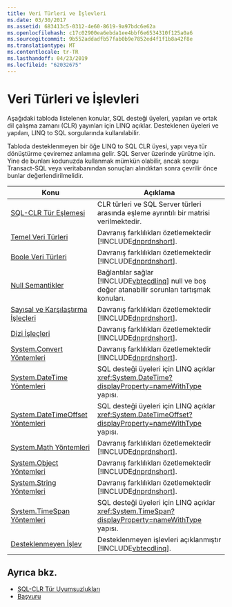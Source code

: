 ```yaml
---
title: Veri Türleri ve İşlevleri
ms.date: 03/30/2017
ms.assetid: 683413c5-0312-4e60-8619-9a97bdc6e62a
ms.openlocfilehash: c17c02900ea6ebda1ee4bbf6e6534310f125a0a6
ms.sourcegitcommit: 9b552addadfb57fab0b9e7852ed4f1f1b8a42f8e
ms.translationtype: MT
ms.contentlocale: tr-TR
ms.lasthandoff: 04/23/2019
ms.locfileid: "62032675"
---
```

# <a name="data-types-and-functions"></a>Veri Türleri ve İşlevleri
Aşağıdaki tabloda listelenen konular, SQL desteği üyeleri, yapıları ve ortak dil çalışma zamanı (CLR) yayınları için LINQ açıklar. Desteklenen üyeleri ve yapıları, LINQ to SQL sorgularında kullanılabilir.  
  
 Tabloda desteklenmeyen bir öğe LINQ to SQL CLR üyesi, yapı veya tür dönüştürme çeviremez anlamına gelir. SQL Server üzerinde yürütme için. Yine de bunları kodunuzda kullanmak mümkün olabilir, ancak sorgu Transact-SQL veya veritabanından sonuçları alındıktan sonra çevrilir önce bunlar değerlendirilmelidir.  
  
|Konu|Açıklama|  
|-----------|-----------------|  
|[SQL-CLR Tür Eşlemesi](../../../../../../docs/framework/data/adonet/sql/linq/sql-clr-type-mapping.md)|CLR türleri ve SQL Server türleri arasında eşleme ayrıntılı bir matrisi verilmektedir.|  
|[Temel Veri Türleri](../../../../../../docs/framework/data/adonet/sql/linq/basic-data-types.md)|Davranış farklılıkları özetlemektedir [!INCLUDE[dnprdnshort](../../../../../../includes/dnprdnshort-md.md)].|  
|[Boole Veri Türleri](../../../../../../docs/framework/data/adonet/sql/linq/boolean-data-types.md)|Davranış farklılıkları özetlemektedir [!INCLUDE[dnprdnshort](../../../../../../includes/dnprdnshort-md.md)].|  
|[Null Semantikler](../../../../../../docs/framework/data/adonet/sql/linq/null-semantics.md)|Bağlantılar sağlar [!INCLUDE[vbtecdlinq](../../../../../../includes/vbtecdlinq-md.md)] null ve boş değer atanabilir sorunları tartışmak konuları.|  
|[Sayısal ve Karşılaştırma İşleçleri](../../../../../../docs/framework/data/adonet/sql/linq/numeric-and-comparison-operators.md)|Davranış farklılıkları özetlemektedir [!INCLUDE[dnprdnshort](../../../../../../includes/dnprdnshort-md.md)].|  
|[Dizi İşleçleri](../../../../../../docs/framework/data/adonet/sql/linq/sequence-operators.md)|Davranış farklılıkları özetlemektedir [!INCLUDE[dnprdnshort](../../../../../../includes/dnprdnshort-md.md)].|  
|[System.Convert Yöntemleri](../../../../../../docs/framework/data/adonet/sql/linq/system-convert-methods.md)|Davranış farklılıkları özetlemektedir [!INCLUDE[dnprdnshort](../../../../../../includes/dnprdnshort-md.md)].|  
|[System.DateTime Yöntemleri](../../../../../../docs/framework/data/adonet/sql/linq/system-datetime-methods.md)|SQL desteği üyeleri için LINQ açıklar <xref:System.DateTime?displayProperty=nameWithType> yapısı.|  
|[System.DateTimeOffset Yöntemleri](../../../../../../docs/framework/data/adonet/sql/linq/system-datetimeoffset-methods.md)|SQL desteği üyeleri için LINQ açıklar <xref:System.DateTimeOffset?displayProperty=nameWithType> yapısı.|  
|[System.Math Yöntemleri](../../../../../../docs/framework/data/adonet/sql/linq/system-math-methods.md)|Davranış farklılıkları özetlemektedir [!INCLUDE[dnprdnshort](../../../../../../includes/dnprdnshort-md.md)].|  
|[System.Object Yöntemleri](../../../../../../docs/framework/data/adonet/sql/linq/system-object-methods.md)|Davranış farklılıkları özetlemektedir [!INCLUDE[dnprdnshort](../../../../../../includes/dnprdnshort-md.md)].|  
|[System.String Yöntemleri](../../../../../../docs/framework/data/adonet/sql/linq/system-string-methods.md)|Davranış farklılıkları özetlemektedir [!INCLUDE[dnprdnshort](../../../../../../includes/dnprdnshort-md.md)].|  
|[System.TimeSpan Yöntemleri](../../../../../../docs/framework/data/adonet/sql/linq/system-timespan-methods.md)|SQL desteği üyeleri için LINQ açıklar <xref:System.TimeSpan?displayProperty=nameWithType> yapısı.|  
|[Desteklenmeyen İşlev](../../../../../../docs/framework/data/adonet/sql/linq/unsupported-functionality.md)|Desteklenmeyen işlevleri açıklanmıştır [!INCLUDE[vbtecdlinq](../../../../../../includes/vbtecdlinq-md.md)].|  
  
## <a name="see-also"></a>Ayrıca bkz.

- [SQL-CLR Tür Uyumsuzlukları](../../../../../../docs/framework/data/adonet/sql/linq/sql-clr-type-mismatches.md)
- [Başvuru](../../../../../../docs/framework/data/adonet/sql/linq/reference.md)
